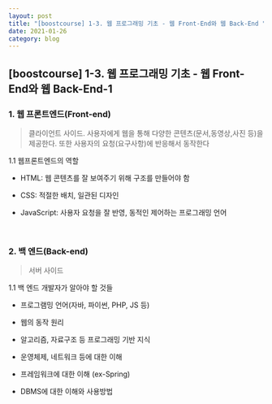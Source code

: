```yaml
---
layout: post
title: "[boostcourse] 1-3. 웹 프로그래밍 기초 - 웹 Front-End와 웹 Back-End "
date: 2021-01-26
category: blog
---
```


## [boostcourse] 1-3. 웹 프로그래밍 기초 - 웹 Front-End와 웹 Back-End-1

### 1. 웹 프론트엔드(Front-end)

> 클라이언트 사이드. 사용자에게 웹을 통해 다양한 콘텐츠(문서,동영상,사진 등)을 제공한다. 또한 사용자의 요청(요구사항)에 반응해서 동작한다

1.1 웹프론트엔드의 역할

- HTML: 웹 콘텐츠를 잘 보여주기 위해 구조를 만들어야 함
 
- CSS: 적절한 배치, 일관된 디자인

- JavaScript: 사용자 요청을 잘 반영, 동적인 제어하는 프로그래밍 언어

<br>

### 2. 백 엔드(Back-end)

> 서버 사이드

1.1 백 엔드 개발자가 알아야 할 것들

- 프로그램밍 언어(자바, 파이썬, PHP, JS 등)

- 웹의 동작 원리

- 알고리즘, 자료구조 등 프로그래밍 기반 지식

- 운영체제, 네트워크 등에 대한 이해

- 프레임워크에 대한 이해 (ex-Spring)

- DBMS에 대한 이해와 사용방법


